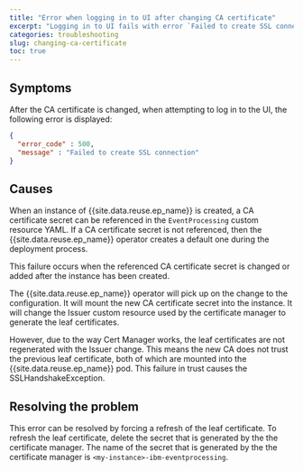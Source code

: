 ```yaml
---
title: "Error when logging in to UI after changing CA certificate"
excerpt: "Logging in to UI fails with error `Failed to create SSL connection.`"
categories: troubleshooting
slug: changing-ca-certificate
toc: true
---
```


## Symptoms

After the CA certificate is changed, when attempting to log in to the UI, the following error is displayed:

```json
{
  "error_code" : 500,
  "message" : "Failed to create SSL connection"
}
```


## Causes

When an instance of {{site.data.reuse.ep_name}} is created, a CA certificate secret can be referenced in the `EventProcessing` custom resource YAML. If a CA certificate secret is not referenced, then the {{site.data.reuse.ep_name}} operator creates a default one during the deployment process.

This failure occurs when the referenced CA certificate secret is changed or added after the instance has been created.

The {{site.data.reuse.ep_name}} operator will pick up on the change to the configuration. It will mount the new CA certificate secret into the instance. It will change the Issuer custom resource used by the certificate manager to generate the leaf certificates.

However, due to the way Cert Manager works, the leaf certificates are not regenerated with the Issuer change. This means the new CA does not trust the previous leaf certificate, both of which are mounted into the {{site.data.reuse.ep_name}} pod. This failure in trust causes the SSLHandshakeException.

## Resolving the problem

This error can be resolved by forcing a refresh of the leaf certificate.
To refresh the leaf certificate, delete the secret that is generated by the the certificate manager. The name of the secret that is generated by the the certificate manager is `<my-instance>-ibm-eventprocessing`.
